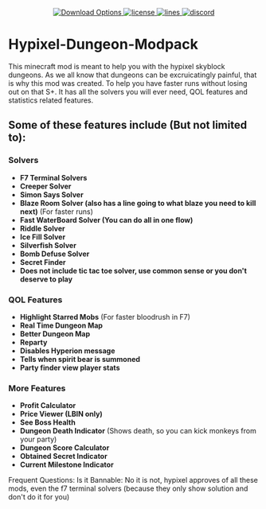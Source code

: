 <p align="center">
<a href="https://github.com/cyoung06/Skyblock-Dungeons-Guide/releases" target="_blank">
<img alt="Download Options" src="https://img.shields.io/github/downloads/cyoung06/Skyblock-Dungeons-Guide/total?color=00FFFF&style=for-the-badge" />
</a>
<a href="https://github.com/cyoung06/Skyblock-Dungeons-Guide/blob/master/LICENSE">
    <img alt="license" src="https://img.shields.io/github/license/cyoung06/Skyblock-Dungeons-Guide?color=00FFFF&style=for-the-badge">
 </a>
  <a href="https://github.com/cyoung06/Skyblock-Dungeons-Guide/">
    <img alt="lines" src="https://img.shields.io/tokei/lines/github/cyoung06/Skyblock-Dungeons-Guide?color=00FFFF&style=for-the-badge">
 </a>
    <a href="https://discord.gg/vuGsXhY5Bv" target="_blank">
    <img alt="discord" src="https://img.shields.io/discord/781913473872560189?color=00FFFF&label=discord&style=for-the-badge" />
  </a>
 </p>

# Hypixel-Dungeon-Modpack
This minecraft mod is meant to help you with the hypixel skyblock dungeons. As we all know that dungeons can be excruicatingly painful, that is why this mod was created. To help you have faster runs without losing out on that S+. It has all the solvers you will ever need, QOL features and statistics related features.  

## Some of these features include (But not limited to):
### Solvers
- **F7 Terminal Solvers** 
- **Creeper Solver** 
- **Simon Says Solver** 
- **Blaze Room Solver (also has a line going to what blaze you need to kill next)** (For faster runs)
- **Fast WaterBoard Solver (You can do all in one flow)** 
- **Riddle Solver** 
- **Ice Fill Solver** 
- **Silverfish Solver** 
- **Bomb Defuse Solver** 
- **Secret Finder**
- **Does not include tic tac toe solver, use common sense or you don't deserve to play**

### QOL Features
- **Highlight Starred Mobs** (For faster bloodrush in F7)
- **Real Time Dungeon Map**
- **Better Dungeon Map**
- **Reparty**
- **Disables Hyperion message** 
- **Tells when spirit bear is summoned** 
- **Party finder view player stats**

### More Features
- **Profit Calculator**
- **Price Viewer (LBIN only)**
- **See Boss Health** 
- **Dungeon Death Indicator** (Shows death, so you can kick monkeys from your party)
- **Dungeon Score Calculator** 
- **Obtained Secret Indicator** 
- **Current Milestone Indicator**

Frequent Questions:
Is it Bannable: No it is not, hypixel approves of all these mods, even the f7 terminal solvers (because they only show solution and don't do it for you)


